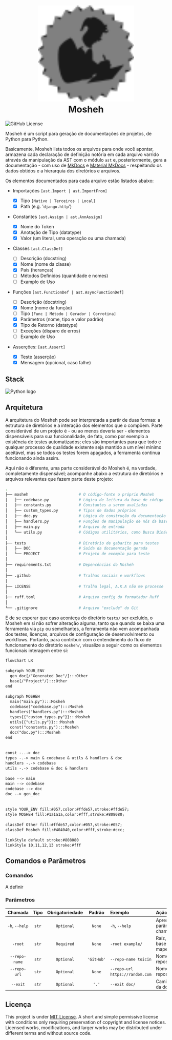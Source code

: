 <h1 align="center">
  <img src="./logo.svg" height="300" width="300" alt="Logo Mosheh" />
  <br>
  Mosheh
</h1>

![GitHub License](https://img.shields.io/github/license/LucasGoncSilva/mosheh?labelColor=101010)

<!-- ![GitHub Actions Workflow Status](https://img.shields.io/github/actions/workflow/status/LucasGoncSilva/mosheh/XXXXXX.yml?style=flat&labelColor=%23101010) -->

Mosheh é um script para geração de documentações de projetos, de Python para Python.

Basicamente, Mosheh lista todos os arquivos para onde você apontar, armazena cada declaração de definição notória em cada arquivo varrido através da manipulação da AST com o módulo `ast` e, posteriormente, gera a documentação - com uso de [MkDocs](https://www.mkdocs.org/) e [Material MkDocs](https://squidfunk.github.io/mkdocs-material/) - respeitando os dados obtidos e a hierarquia dos diretórios e arquivos.

Os elementos documentados para cada arquivo estão listados abaixo:

- Importações `[ast.Import | ast.ImportFrom]`

  - [x] Tipo `[Nativo | Terceiros | Local]`
  - [x] Path (e.g. '`django.http`')

- Constantes `[ast.Assign | ast.AnnAssign]`

  - [x] Nome do Token
  - [x] Anotação de Tipo (datatype)
  - [x] Valor (um literal, uma operação ou uma chamada)

- Classes `[ast.ClassDef]`

  - [ ] Descrição (docstring)
  - [x] Nome (nome da classe)
  - [x] Pais (heranças)
  - [ ] Métodos Definidos (quantidade e nomes)
  - [ ] Examplo de Uso

- Funções `[ast.FunctionDef | ast.AsyncFunctionDef]`

  - [ ] Descrição (docstring)
  - [x] Nome (nome da função)
  - [ ] Tipo `[Func | Método | Gerador | Corrotina]`
  - [x] Parâmetros (nome, tipo e valor padrão)
  - [x] Tipo de Retorno (datatype)
  - [ ] Exceções (disparo de erros)
  - [ ] Examplo de Uso

- Asserções: `[ast.Assert]`
  - [x] Teste (asserção)
  - [x] Mensagem (opcional, caso falhe)

## Stack

![Python logo](https://img.shields.io/badge/Python-blue?style=for-the-badge&logo=python&logoColor=FFD43B)

## Arquitetura

A arquitetura do Mosheh pode ser interpretada a partir de duas formas: a estrutura de diretórios e a interação dos elementos que o compõem. Parte considerável de um projeto é - ou ao menos deveria ser - elementos dispensáveis para sua funcionalidade, de fato, como por exemplo a existência de testes automatizados; eles são importantes para que todo e qualquer processo de qualidade existente seja mantido a um nível mínimo aceitável, mas se todos os testes forem apagados, a ferramenta continua funcionando ainda assim.

Aqui não é diferente, uma parte considerável do Mosheh é, na verdade, completamente dispensável; acompanhe abaixo a estrutura de diretórios e arquivos relevantes que fazem parte deste projeto:

```sh
.
├── mosheh                      # O código-fonte o próprio Mosheh
│   ├── codebase.py             # Lógica de leitura da base de código
│   ├── constants.py            # Constantes a serem avaliadas
│   ├── custom_types.py         # Tipos de dados próprios
│   ├── doc.py                  # Lógica de construção da documentação final
│   ├── handlers.py             # Funções de manipulação de nós da base de código
│   ├── main.py                 # Arquivo de entrada
│   └── utils.py                # Códigos utilitários, como Busca Binária
│
├── tests                       # Diretório de gabarito para testes
│   ├── DOC                     # Saída da documentação gerada
│   └── PROJECT                 # Projeto de exemplo para teste
│
├── requirements.txt            # Depencências do Mosheh
│
├── .github                     # Tralhas sociais e workflows
│
├── LICENSE                     # Tralha legal, A.K.A não me processe
│
├── ruff.toml                   # Arquivo config do formatador Ruff
│
└── .gitignore                  # Arquivo "exclude" do Git
```

É de se esperar que caso aconteça do diretório `tests/` ser excluído, o Mosheh em si não sofrer alteração alguma, tanto que quando se baixa uma ferramenta via `pip` ou semelhantes, a ferramenta não vem acompanhada dos testes, licenças, arquivos de configuração de desenvolvimento ou workflows. Portanto, para contribuir com o entendimento do fluxo de funcionamento do diretório `mosheh/`, visualize a seguir como os elementos funcionais interagem entre si:

```mermaid
flowchart LR

subgraph YOUR_ENV
  gen_doc[/"Generated Doc"/]:::Other
  base[/"Project"/]:::Other
end

subgraph MOSHEH
  main("main.py"):::Mosheh
  codebase("codebase.py"):::Mosheh
  handlers("handlers.py"):::Mosheh
  types{{"custom_types.py"}}:::Mosheh
  utils{{"utils.py"}}:::Mosheh
  const("constants.py"):::Mosheh
  doc("doc.py"):::Mosheh
end


const -..-> doc
types -.-> main & codebase & utils & handlers & doc
handlers -.-> codebase
utils -.-> codebase & doc & handlers

base --> main
main --> codebase
codebase --> doc
doc --> gen_doc


style YOUR_ENV fill:#057,color:#ffde57,stroke:#ffde57;
style MOSHEH fill:#1a1a1a,color:#fff,stroke:#808080;

classDef Other fill:#ffde57,color:#057,stroke:#057;
classDef Mosheh fill:#404040,color:#fff,stroke:#ccc;

linkStyle default stroke:#808080
linkStyle 10,11,12,13 stroke:#fff
```

## Comandos e Parâmetros

### Comandos

A definir

### Parâmetros

|    Chamada     | Tipo  | Obrigatoriedade |   Padrão   | Exemplo                         | Ação                                   |
| :------------: | :---: | :-------------: | :--------: | :------------------------------ | :------------------------------------- |
| `-h`, `--help` | `str` |   `Optional`    |   `None`   | `-h`, `--help`                  | Apresenta estes parâmetros de chamada  |
|    `-root`     | `str` |   `Required`    |   `None`   | `-root example/`                | Raíz, diretório base para o mapeamento |
| `--repo-name`  | `str` |   `Optional`    | `'GitHub'` | `--repo-name toicin`            | Nome do repositório/projeto            |
|  `--repo-url`  | `str` |   `Optional`    |   `None`   | `--repo-url https://random.com` | Nome do repositório                    |
|    `--exit`    | `str` |   `Optional`    |   `'.'`    | `--exit doc/`                   | Caminho de saída da documentação       |

## Licença

This project is under [MIT License](https://choosealicense.com/licenses/mit/). A short and simple permissive license with conditions only requiring preservation of copyright and license notices. Licensed works, modifications, and larger works may be distributed under different terms and without source code.
